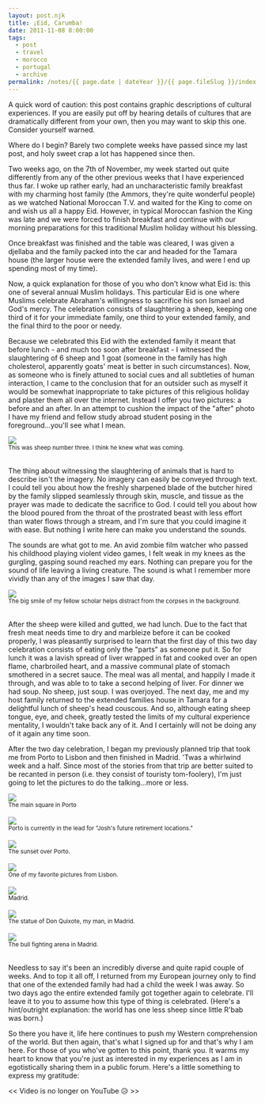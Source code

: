 ```yaml
---
layout: post.njk
title: ¡Eid, Carumba!
date: 2011-11-08 8:00:00
tags:
  - post
  - travel
  - morocco
  - portugal
  - archive
permalink: /notes/{{ page.date | dateYear }}/{{ page.fileSlug }}/index.html
---
```


A quick word of caution: this post contains graphic descriptions of cultural experiences. If you are easily put off by hearing details of cultures that are dramatically different from your own, then you may want to skip this one. Consider yourself warned.

Where do I begin? Barely two complete weeks have passed since my last post, and holy sweet crap a lot has happened since then.

Two weeks ago, on the 7th of November, my week started out quite differently from any of the other previous weeks that I have experienced thus far. I woke up rather early, had an uncharacteristic family breakfast with my charming host family (the Ammors, they're quite wonderful people) as we watched National Moroccan T.V. and waited for the King to come on and wish us all a happy Eid. However, in typical Moroccan fashion the King was late and we were forced to finish breakfast and continue with our morning preparations for this traditional Muslim holiday without his blessing.

Once breakfast was finished and the table was cleared, I was given a djellaba and the family packed into the car and headed for the Tamara house (the larger house were the extended family lives, and were I end up spending most of my time).

Now, a quick explanation for those of you who don't know what Eid is: this one of several annual Muslim holidays. This particular Eid is one where Muslims celebrate Abraham's willingness to sacrifice his son Ismael and God's mercy. The celebration consists of slaughtering a sheep, keeping one third of it for your immediate family, one third to your extended family, and the final third to the poor or needy.

Because we celebrated this Eid with the extended family it meant that before lunch - and much too soon after breakfast - I witnessed the slaughtering of 6 sheep and 1 goat (someone in the family has high cholesterol, apparently goats' meat is better in such circumstances). Now, as someone who is finely attuned to social cues and all subtleties of human interaction, I came to the conclusion that for an outsider such as myself it would be somewhat inappropriate to take pictures of this religious holiday and plaster them all over the internet. Instead I offer you two pictures: a before and an after. In an attempt to cushion the impact of the "after" photo I have my friend and fellow study abroad student posing in the foreground...you'll see what I mean.

<div><img src="/img/blog-archive/eid-1.jpg" class="blog-pic" /></div>
<div class="center-text"><small>This was sheep number three. I think he knew what
was coming.</small></div><br />

The thing about witnessing the slaughtering of animals that is hard to describe isn't the imagery. No imagery can easily be conveyed through text. I could tell you about how the freshly sharpened blade of the butcher hired by the family slipped seamlessly through skin, muscle, and tissue as the prayer was made to dedicate the sacrifice to God. I could tell you about how the blood poured from the throat of the prostrated beast with less effort than water flows through a stream, and I'm sure that you could imagine it with ease. But nothing I write here can make you understand the sounds.

The sounds are what got to me. An avid zombie film watcher who passed his childhood playing violent video games, I felt weak in my knees as the gurgling, gasping sound reached my ears. Nothing can prepare you for the sound of life leaving a living creature. The sound is what I remember more vividly than any of the images I saw that day.

<div><img src="/img/blog-archive/eid-2.jpg" class="blog-pic" /></div>
<div class="center-text"><small>The big smile of my fellow scholar helps
distract from the corpses in the background.</small></div><br />

After the sheep were killed and gutted, we had lunch. Due to the fact that fresh meat needs time to dry and marbleize before it can be cooked properly, I was pleasantly surprised to learn that the first day of this two day celebration consists of eating only the "parts" as someone put it. So for lunch it was a lavish spread of liver wrapped in fat and cooked over an open flame, charbroiled heart, and a massive communal plate of stomach smothered in a secret sauce. The meal was all mental, and happily I made it through, and was able to to take a second helping of liver. For dinner we had soup. No sheep, just soup. I was overjoyed. The next day, me and my host family returned to the extended families house in Tamara for a delightful lunch of sheep's head couscous. And so, although eating sheep tongue, eye, and cheek, greatly tested the limits of my cultural experience mentality, I wouldn't take back any of it. And I certainly will not be doing any of it again any time soon.

After the two day celebration, I began my previously planned trip that took me from Porto to Lisbon and then finished in Madrid. 'Twas a whirlwind week and a half. Since most of the stories from that trip are better suited to be recanted in person (i.e. they consist of touristy tom-foolery), I'm just going to let the pictures to do the talking...more or less.

<div><img src="/img/blog-archive/eid-3.jpg" class="blog-pic" /></div>
<div class="center-text"><small>The main square in Porto</small></div><br />

<div><img src="/img/blog-archive/eid-4.jpg" class="blog-pic" /></div>
<div class="center-text"><small>Porto is currently in the lead for "Josh's future retirement
locations."</small></div><br />

<div><img src="/img/blog-archive/eid-5.jpg" class="blog-pic" /></div>
<div class="center-text"><small>The sunset over Porto.</small></div><br />

<div><img src="/img/blog-archive/eid-6.jpg" class="blog-pic" /></div>
<div class="center-text"><small>One of my favorite pictures from Lisbon.
</small></div><br />

<div><img src="/img/blog-archive/eid-7.jpg" class="blog-pic" /></div>
<div class="center-text"><small>Madrid.</small></div><br />

<div><img src="/img/blog-archive/eid-8.jpg" class="blog-pic" /></div>
<div class="center-text"><small>The statue of Don Quixote, my man, in Madrid.
</small></div><br />

<div><img src="/img/blog-archive/eid-9.jpg" class="blog-pic" /></div>
<div class="center-text"><small>The bull fighting arena in Madrid.</small></div><br />

Needless to say it's been an incredibly diverse and quite rapid couple of weeks. And to top it all off, I returned from my European journey only to find that one of the extended family had had a child the week I was away. So two days ago the entire extended family got together again to celebrate. I'll leave it to you to assume how this type of thing is celebrated. (Here's a hint/outright explanation: the world has one less sheep since little R'bab was born.)

So there you have it, life here continues to push my Western comprehension of the world. But then again, that's what I signed up for and that's why I am here. For those of you who've gotten to this point, thank you. It warms my heart to know that you're just as interested in my experiences as I am in egotistically sharing them in a public forum. Here's a little something to express my gratitude:

<div class="center-text"><< Video is no longer on YouTube 😥 >></div><br />
